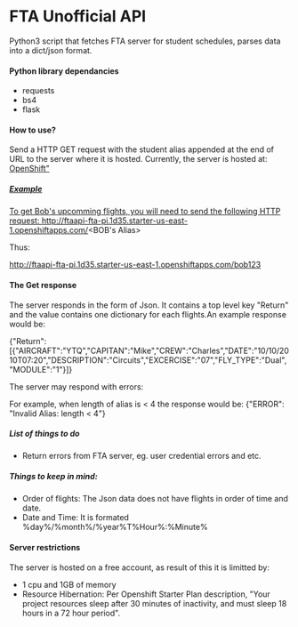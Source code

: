 # FTA Unofficial API
Python3 script that fetches FTA server for student schedules, parses data into a dict/json format. 

#### Python library dependancies
+ requests
+ bs4
+ flask

#### How to use?
Send a HTTP GET request with the student alias appended at the end of URL to the server where it is hosted. Currently, the server is hosted at:
<a target="_blank" href="http://ftaapi-fta-pi.1d35.starter-us-east-1.openshiftapps.com/">OpenShift"

##### Example
To get Bob's upcomming flights, you will need to send the following HTTP request:
http://ftaapi-fta-pi.1d35.starter-us-east-1.openshiftapps.com/<BOB's Alias>

Thus:

http://ftaapi-fta-pi.1d35.starter-us-east-1.openshiftapps.com/bob123

#### The Get response
The server responds in the form of Json. It contains a top level key "Return" and the value contains one dictionary for each flights.An example response would be:

{"Return":[{"AIRCRAFT":"YTQ","CAPITAN":"Mike","CREW":"Charles","DATE":"10/10/2010T07:20","DESCRIPTION":"Circuits","EXCERCISE":"07","FLY_TYPE":"Dual","MODULE":"1"}]}

The server may respond with errors:

For example, when length of alias is < 4 the response would be:
{"ERROR": "Invalid Alias: length < 4"}

##### List of things to do
+ Return errors from FTA server, eg. user credential errors and etc. 


##### Things to keep in mind:
+ Order of flights: The Json data does not have flights in order of time and date.
+ Date and Time: It is formated %day%/%month%/%year%T%Hour%:%Minute%


#### Server restrictions
The server is hosted on a free account, as result of this it is limitted by:
+ 1 cpu and 1GB of memory
+ Resource Hibernation: Per Openshift Starter Plan description, "Your project resources sleep after 30 minutes of inactivity, and must sleep 18 hours in a 72 hour period".





